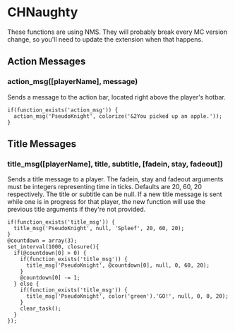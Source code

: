 # CHNaughty

These functions are using NMS. They will probably break every MC version change, so you'll need to update the extension when that happens.

## Action Messages
### action_msg([playerName], message)
Sends a message to the action bar, located right above the player's hotbar.

``` 
if(function_exists('action_msg')) {
  action_msg('PseudoKnight', colorize('&2You picked up an apple.'));
}
```

## Title Messages
### title_msg([playerName], title, subtitle, [fadein, stay, fadeout])
Sends a title message to a player. The fadein, stay and fadeout arguments must be integers representing time in ticks. Defaults are 20, 60, 20 respectively. The title or subtitle can be null. If a new title message is sent while one is in progress for that player, the new function will use the previous title arguments if they're not provided. 

```
if(function_exists('title_msg')) {
  title_msg('PseudoKnight', null, 'Spleef', 20, 60, 20);
}
@countdown = array(3);
set_interval(1000, closure(){
  if(@countdown[0] > 0) {
    if(function_exists('title_msg')) {
      title_msg('PseudoKnight', @countdown[0], null, 0, 60, 20);
    }
    @countdown[0] -= 1;
  } else {
    if(function_exists('title_msg')) {
      title_msg('PseudoKnight', color('green').'GO!', null, 0, 0, 20);
    }
    clear_task();
  }
});
```
